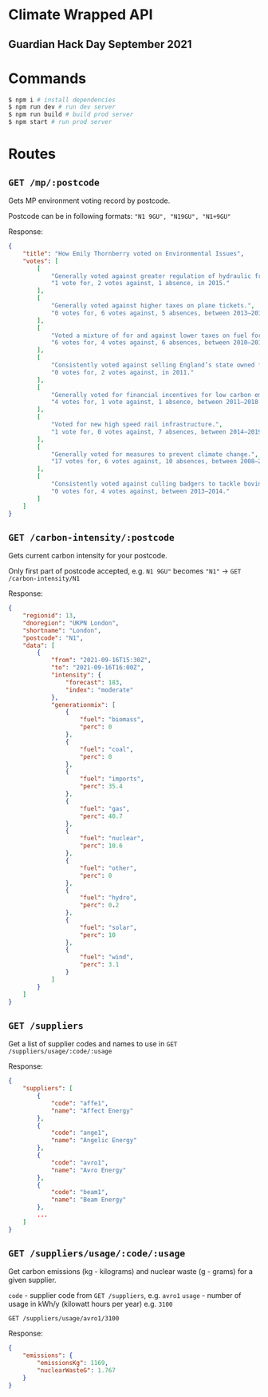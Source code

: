 # Climate Wrapped API
## Guardian Hack Day September 2021

# Commands

```sh
$ npm i # install dependencies
$ npm run dev # run dev server
$ npm run build # build prod server
$ npm start # run prod server
```

# Routes

## `GET /mp/:postcode`

Gets MP environment voting record by postcode.

Postcode can be in following formats: `"N1 9GU", "N19GU", "N1+9GU"`

Response:
```json
{
    "title": "How Emily Thornberry voted on Environmental Issues",
    "votes": [
        [
            "Generally voted against greater regulation of hydraulic fracturing (fracking) to extract shale gas.",
            "1 vote for, 2 votes against, 1 absence, in 2015."
        ],
        [
            "Generally voted against higher taxes on plane tickets.",
            "0 votes for, 6 votes against, 5 absences, between 2013–2017."
        ],
        [
            "Voted a mixture of for and against lower taxes on fuel for motor vehicles.",
            "6 votes for, 4 votes against, 6 absences, between 2010–2013.            Most current Labour MPs generally voted against (21 votes, between 2010–2013)."
        ],
        [
            "Consistently voted against selling England’s state owned forests.",
            "0 votes for, 2 votes against, in 2011."
        ],
        [
            "Generally voted for financial incentives for low carbon emission electricity generation methods.",
            "4 votes for, 1 vote against, 1 absence, between 2011–2018."
        ],
        [
            "Voted for new high speed rail infrastructure.",
            "1 vote for, 0 votes against, 7 absences, between 2014–2019.            Most current Labour MPs generally voted for (9 votes, between 2013–2019)."
        ],
        [
            "Generally voted for measures to prevent climate change.",
            "17 votes for, 6 votes against, 10 absences, between 2008–2020."
        ],
        [
            "Consistently voted against culling badgers to tackle bovine tuberculosis.",
            "0 votes for, 4 votes against, between 2013–2014."
        ]
    ]
}
```

## `GET /carbon-intensity/:postcode`

Gets current carbon intensity for your postcode.

Only first part of postcode accepted, e.g. `N1 9GU"` becomes `"N1"` -> `GET /carbon-intensity/N1`

Response:
```json
{
    "regionid": 13,
    "dnoregion": "UKPN London",
    "shortname": "London",
    "postcode": "N1",
    "data": [
        {
            "from": "2021-09-16T15:30Z",
            "to": "2021-09-16T16:00Z",
            "intensity": {
                "forecast": 183,
                "index": "moderate"
            },
            "generationmix": [
                {
                    "fuel": "biomass",
                    "perc": 0
                },
                {
                    "fuel": "coal",
                    "perc": 0
                },
                {
                    "fuel": "imports",
                    "perc": 35.4
                },
                {
                    "fuel": "gas",
                    "perc": 40.7
                },
                {
                    "fuel": "nuclear",
                    "perc": 10.6
                },
                {
                    "fuel": "other",
                    "perc": 0
                },
                {
                    "fuel": "hydro",
                    "perc": 0.2
                },
                {
                    "fuel": "solar",
                    "perc": 10
                },
                {
                    "fuel": "wind",
                    "perc": 3.1
                }
            ]
        }
    ]
}
```

## `GET /suppliers`

Get a list of supplier codes and names to use in `GET /suppliers/usage/:code/:usage`

Response:

```json
{
    "suppliers": [
        {
            "code": "affe1",
            "name": "Affect Energy"
        },
        {
            "code": "ange1",
            "name": "Angelic Energy"
        },
        {
            "code": "avro1",
            "name": "Avro Energy"
        },
        {
            "code": "beam1",
            "name": "Beam Energy"
        },
        ...
    ]
}
```

## `GET /suppliers/usage/:code/:usage`

Get carbon emissions (kg - kilograms) and nuclear waste (g - grams) for a given supplier.

`code` - supplier code from `GET /suppliers`, e.g. `avro1`
`usage` - number of usage in kWh/y (kilowatt hours per year) e.g. `3100`

`GET /suppliers/usage/avro1/3100`

Response:
```json
{
    "emissions": {
        "emissionsKg": 1169,
        "nuclearWasteG": 1.767
    }
}
```
